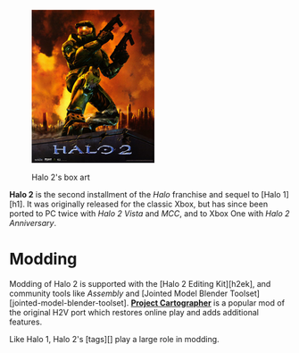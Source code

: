<figure>
  <a href="h2cover.png">
    <img src="h2cover.png" alt="""/>
  </a>
  <figcaption>
    <p>Halo 2's box art</p>
  </figcaption>
</figure>

**Halo 2** is the second installment of the _Halo_ franchise and sequel to [Halo 1][h1]. It was originally released for the classic Xbox, but has since been ported to PC twice with _Halo 2 Vista_ and _MCC_, and to Xbox One with _Halo 2 Anniversary_.

# Modding
Modding of Halo 2 is supported with the [Halo 2 Editing Kit][h2ek], and community tools like _Assembly_ and [Jointed Model Blender Toolset][jointed-model-blender-toolset]. **[Project Cartographer][cartographer]** is a popular mod of the original H2V port which restores online play and adds additional features.

Like Halo 1, Halo 2's [tags][] play a large role in modding.

[cartographer]: https://www.cartographer.online/
